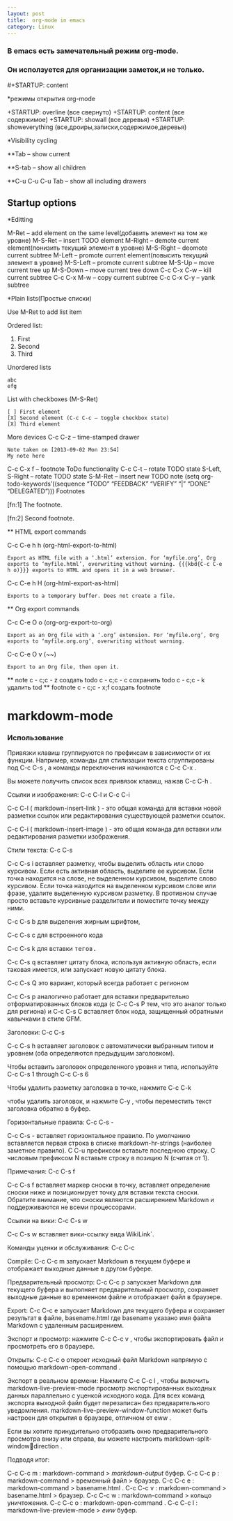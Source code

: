 ```yaml
---
layout: post
title:  org-mode in emacs
category: Linux
---
```



### В emacs есть замечательный режим org-mode.

### Он исползуется для организации заметок,и не только.


\#+STARTUP: content

*режимы открытия org-mode

 +STARTUP: overline (все свернуто)
 +STARTUP: content  (все содержимое)
 +STARTUP: showall  (все деревья)
 +STARTUP: showeverything (все,дроиры,записки,содержимое,деревья)
 

*Visibility cycling

**Tab – show current

**S-tab – show all children

**C-u C-u C-u Tab – show all including drawers

## Startup options

*Editting

M-Ret – add element on the same level(добавить элемент на том же уровне)
M-S-Ret – insert TODO element
M-Right – demote current element(понизить текущий элемент в уровне)
M-S-Right – deomote current subtree
M-Left – promote current element(повысить текущий элемент в уровне)
M-S-Left – promote current subtree
M-S-Up – move current tree up
M-S-Down – move current tree down
C-c C-x C-w – kill current subtree
C-c C-x M-w – copy current subtree
C-c C-x C-y – yank subtree

*Plain lists(Простые списки)

Use M-Ret to add list item

Ordered list:

   1. First
   2. Second
   3. Third

Unordered lists

    abc
    efg

List with checkboxes (M-S-Ret)

    [ ] First element
    [X] Second element (C-c C-c – toggle checkbox state)
    [X] Third element

More devices
C-c C-z – time-stamped drawer

    Note taken on [2013-09-02 Mon 23:54]
    My note here

C-c C-x f – footnote
ToDo functionality
C-c C-t – rotate TODO state
S-Left, S-Right – rotate TODO state
S-M-Ret – insert new TODO note
(setq org-todo-keywords’((sequence “TODO” “FEEDBACK” “VERIFY” “|” “DONE” “DELEGATED”)))
Footnotes

[fn:1] The footnote.

[fn:2] Second footnote.

** HTML export commands

C-c C-e h h (org-html-export-to-html)

    Export as HTML file with a ‘.html’ extension. For ‘myfile.org’, Org exports to ‘myfile.html’, overwriting without warning. {{{kbd{C-c C-e h o)}}} exports to HTML and opens it in a web browser.
C-c C-e h H (org-html-export-as-html)

    Exports to a temporary buffer. Does not create a file. 
	
 
** Org export commands

C-c C-e O o (org-org-export-to-org)

    Export as an Org file with a ‘.org’ extension. For ‘myfile.org’, Org exports to ‘myfile.org.org’, overwriting without warning.
C-c C-e O v (~~)

    Export to an Org file, then open it. 
	
** note 
c - c;c - z  создать todo
c - c;c - c  сохранить todo
c - c;c - k  удалить tod
** footnote
c - c;c - x;f  создать footnote

# markdowm-mode

### Использование

Привязки клавиш группируются по префиксам в зависимости от их функции. Например, команды для
стилизации текста сгруппированы под C-c C-s , а команды переключения начинаются с C-c C-x .

Вы можете получить список всех привязок клавиш, нажав C-c C-h .

Ссылки и изображения: C-c C-l и C-c C-i

C-c C-l ( markdown-insert-link ) - это общая команда для вставки новой разметки ссылок или
редактирования существующей разметки ссылок.

C-c C-i ( markdown-insert-image ) - это общая команда для вставки или
редактирования разметки изображения. 

Стили текста: C-c C-s

C-c C-s i вставляет разметку, чтобы выделить область или слово курсивом. Если есть активная
область, выделите ее курсивом. Если точка находится на слове, не выделенном курсивом, выделите
слово курсивом. Если точка находится на выделенном курсивом слове или фразе, удалите
выделенную курсивом разметку. В противном случае просто вставьте курсивные разделители и
поместите точку между ними. 

C-c C-s b для выделения жирным шрифтом,
 
C-c C-s c для встроенного кода

C-c C-s k для вставки <kbd> тегов.

C-c C-s q вставляет цитату блока, используя активную область, если таковая имеется, или запускает
новую цитату блока. 

C-c C-s Q это вариант, который всегда работает с регионом

C-c C-s p аналогично работает для вставки предварительно отформатированных блоков кода (с C-c
C-s P тем, что это аналог только для региона) и C-c C-s C вставляет блок кода, защищенный
обратными кавычками в стиле GFM.

Заголовки: C-c C-s

C-c C-s h вставляет заголовок с автоматически выбранным типом и уровнем (оба определяются
предыдущим заголовком).

Чтобы вставить заголовок определенного уровня и типа, используйте C-c C-s 1 through C-c C-s 6

Чтобы удалить разметку заголовка в точке, нажмите C-c C-k 

чтобы удалить заголовок, и нажмите C-y , чтобы переместить текст заголовка обратно в буфер.

Горизонтальные правила: C-c C-s -

C-c C-s - вставляет горизонтальное правило. По умолчанию вставляется первая строка в списке
markdown-hr-strings (наиболее заметное правило). С C-u префиксом вставьте последнюю строку. С
числовым префиксом N вставьте строку в позицию N (считая от 1).

Примечания: C-c C-s f

C-c C-s f вставляет маркер сноски в точку, вставляет определение сноски ниже и позиционирует
точку для вставки текста сноски. Обратите внимание, что сноски являются расширением Markdown и
поддерживаются не всеми процессорами.

Ссылки на вики: C-c C-s w

C-c C-s w вставляет вики-ссылку вида WikiLink`. 

Команды уценки и обслуживания: C-c C-c

Compile: C-c C-c m запускает Markdown в текущем буфере и отображает выходные данные в другом
буфере.

Предварительный просмотр: C-c C-c p запускает Markdown для текущего буфера и
выполняет предварительный просмотр, сохраняет выходные данные во временном файле и
отображает файл в браузере.

Export: C-c C-c e запускает Markdown для текущего буфера и сохраняет
результат в файле, basename.html где basename указано имя файла Markdown с удаленным
расширением. 

Экспорт и просмотр: нажмите C-c C-c v , чтобы экспортировать файл и просмотреть
его в браузере. 

Открыть: C-c C-c o откроет исходный файл Markdown напрямую с помощью
markdown-open-command . 

Экспорт в реальном времени: Нажмите C-c C-c l , чтобы включить
markdown-live-preview-mode просмотр экспортированных выходных данных параллельно с уценкой
исходного кода. Для всех команд экспорта выходной файл будет перезаписан без
предварительного уведомления. markdown-live-preview-window-function может быть настроен
для открытия в браузере, отличном от eww . 

Если вы хотите принудительно отобразить окно предварительного просмотра внизу или справа, вы можете настроить markdown-split-windowdirection .


Подводя итог:

C-c C-c m : markdown-command > *markdown-output* буфер.
C-c C-c p : markdown-command > временный файл > браузер.
C-c C-c e : markdown-command > basename.html .
C-c C-c v : markdown-command > basename.html > браузер.
C-c C-c w : markdown-command > кольцо уничтожения.
C-c C-c o : markdown-open-command .
C-c C-c l : markdown-live-preview-mode > *eww* буфер.


